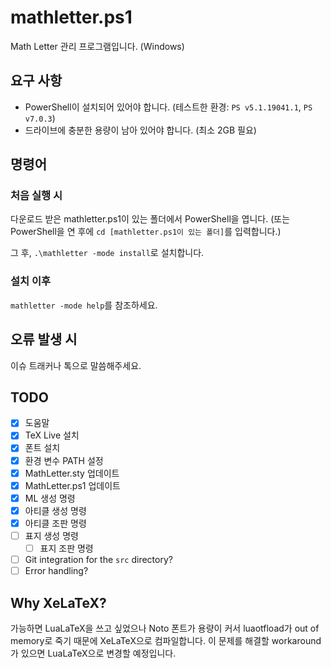 # mathletter.ps1

Math Letter 관리 프로그램입니다. (Windows)

## 요구 사항

* PowerShell이 설치되어 있어야 합니다. (테스트한 환경: `PS v5.1.19041.1`, `PS v7.0.3`)
* 드라이브에 충분한 용량이 남아 있어야 합니다. (최소 2GB 필요)

## 명령어

### 처음 실행 시

다운로드 받은 mathletter.ps1이 있는 폴더에서 PowerShell을 엽니다. (또는 PowerShell을 연 후에 `cd [mathletter.ps1이 있는 폴더]`를 입력합니다.)

그 후, `.\mathletter -mode install`로 설치합니다.

### 설치 이후

`mathletter -mode help`를 참조하세요.

## 오류 발생 시

이슈 트래커나 톡으로 말씀해주세요.

## TODO

* [x] 도움말
* [x] TeX Live 설치
* [x] 폰트 설치
* [x] 환경 변수 PATH 설정
* [x] MathLetter.sty 업데이트
* [x] MathLetter.ps1 업데이트
* [x] ML 생성 명령
* [x] 아티클 생성 명령
* [x] 아티클 조판 명령
* [ ] 표지 생성 명령
  - [ ] 표지 조판 명령
* [ ] Git integration for the `src` directory?
* [ ] Error handling?

## Why XeLaTeX?

가능하면 LuaLaTeX을 쓰고 싶었으나 Noto 폰트가 용량이 커서 luaotfload가 out of memory로 죽기 때문에 XeLaTeX으로 컴파일합니다. 이 문제를 해결할 workaround가 있으면 LuaLaTeX으로 변경할 예정입니다.
